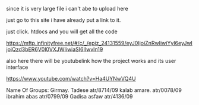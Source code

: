 since it is very large file i can't abe to upload here 

just go to this site i have already put a link to it. 

just click. htdocs and you will get all the code


https://mftp.infinityfree.net/#/c/_/epiz_24131559/eyJ0IjoiZnRwIiwiYyI6eyJwIjoiQzd3bER6V0l0VXJWIiwiaSI6IlwvIn19


also here there will be youtubelink how the project works and its user interface


https://www.youtube.com/watch?v=Ha4UYNwVQ4U




Name Of Groups:
Girmay. Tadese atr/8714/09
kalab amare. atr/0078/09
ibrahim abas atr/0799/09
Gadisa asfaw atr/4136/09
